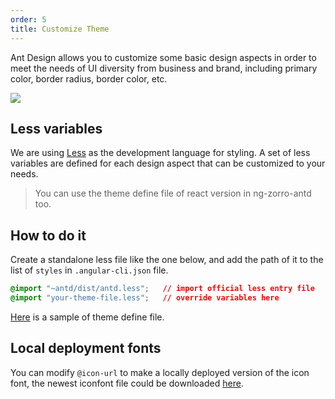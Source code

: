 ```yaml
---
order: 5
title: Customize Theme
---
```


Ant Design allows you to customize some basic design aspects in order to meet the needs of UI diversity from business and brand, including primary color, border radius, border color, etc.

![](https://zos.alipayobjects.com/rmsportal/zTFoszBtDODhXfLAazfSpYbSLSEeytoG.png)

## Less variables

We are using [Less](http://lesscss.org/) as the development language for styling. A set of less variables are defined for each design aspect that can be customized to your needs.

> You can use the theme define file of react version in ng-zorro-antd too.

## How to do it

Create a standalone less file like the one below, and add the path of it to the list of `styles` in `.angular-cli.json` file.

```css
@import "~antd/dist/antd.less";   // import official less entry file
@import "your-theme-file.less";   // override variables here
```

[Here](https://github.com/NG-ZORRO/ng-zorro-antd/blob/0.7.0/site_scripts/_site/src/theme.less) is a sample of theme define file.


## Local deployment fonts

You can modify `@icon-url` to make a locally deployed version of the icon font, the newest iconfont file could be downloaded [here](https://github.com/ant-design/ant-design/releases/download/resource/iconfont-3.x.zip).